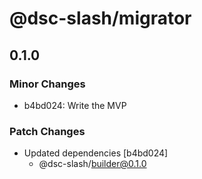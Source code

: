 # @dsc-slash/migrator

## 0.1.0

### Minor Changes

- b4bd024: Write the MVP

### Patch Changes

- Updated dependencies [b4bd024]
  - @dsc-slash/builder@0.1.0
